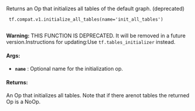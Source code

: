 Returns an Op that initializes all tables of the default graph. (deprecated)

```
 tf.compat.v1.initialize_all_tables(name='init_all_tables')
 
```


**Warning:**  THIS FUNCTION IS DEPRECATED. It will be removed in a future version.Instructions for updating:Use  `tf.tables_initializer`  instead.


#### Args:
- **`name`** : Optional name for the initialization op.


#### Returns:
An Op that initializes all tables.  Note that if there arenot tables the returned Op is a NoOp.

